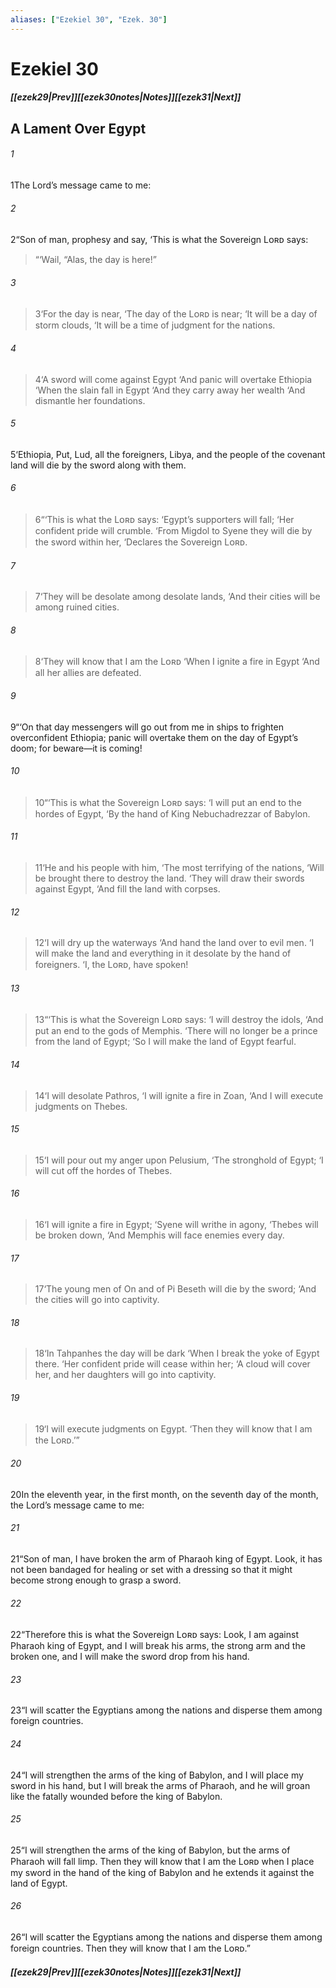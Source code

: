 ```yaml
---
aliases: ["Ezekiel 30", "Ezek. 30"]
---
```

# Ezekiel 30
##### <span class=arrow-left></span>[[ezek29|Prev]]<span class=navigation-separator></span>[[ezek30notes|Notes]]<span class=navigation-separator></span>[[ezek31|Next]]<span class=arrow-right></span>
## A Lament Over Egypt
###### 1
<span class=verse-first>1</span>The Lord’s message came to me:
###### 2
<span class=verse-body>2</span>“Son of man, prophesy and say, ‘This is what the Sovereign Lᴏʀᴅ says:
<div class=paragraph-break></div>

><span class=poetry-quote-double>“</span>‘Wail, “Alas, the day is here!”
###### 3
><span class=verse-body-poetry>3</span><span class=poetry-quote-single>‘</span>For the day is near,
><span class=poetry-quote-single>‘</span>The day of the Lᴏʀᴅ is near;
><span class=poetry-quote-single>‘</span>It will be a day of storm clouds,
><span class=poetry-quote-single>‘</span>It will be a time of judgment for the nations.
###### 4
><span class=verse-body-poetry>4</span><span class=poetry-quote-single>‘</span>A sword will come against Egypt
><span class=poetry-quote-single>‘</span>And panic will overtake Ethiopia
><span class=poetry-quote-single>‘</span>When the slain fall in Egypt
><span class=poetry-quote-single>‘</span>And they carry away her wealth
><span class=poetry-quote-single>‘</span>And dismantle her foundations.
<div class=paragraph-break></div>

###### 5
<span class=verse-body>5</span>‘Ethiopia, Put, Lud, all the foreigners, Libya, and the people of the covenant land will die by the sword along with them.
<div class=paragraph-break></div>

###### 6
><span class=verse-first-poetry>6</span><span class=poetry-quote-double>“</span><span class=poetry-quote-single>‘</span>This is what the Lᴏʀᴅ says:
><span class=poetry-quote-single>‘</span>Egypt’s supporters will fall;
><span class=poetry-quote-single>‘</span>Her confident pride will crumble.
><span class=poetry-quote-single>‘</span>From Migdol to Syene they will die by the sword within her,
><span class=poetry-quote-single>‘</span>Declares the Sovereign Lᴏʀᴅ.
###### 7
><span class=verse-body-poetry>7</span><span class=poetry-quote-single>‘</span>They will be desolate among desolate lands,
><span class=poetry-quote-single>‘</span>And their cities will be among ruined cities.
###### 8
><span class=verse-body-poetry>8</span><span class=poetry-quote-single>‘</span>They will know that I am the Lᴏʀᴅ
><span class=poetry-quote-single>‘</span>When I ignite a fire in Egypt
><span class=poetry-quote-single>‘</span>And all her allies are defeated.
<div class=paragraph-break></div>

###### 9
<span class=verse-body>9</span>“‘On that day messengers will go out from me in ships to frighten overconfident Ethiopia; panic will overtake them on the day of Egypt’s doom; for beware—it is coming!
<div class=paragraph-break></div>

###### 10
><span class=verse-first-poetry>10</span><span class=poetry-quote-double>“</span><span class=poetry-quote-single>‘</span>This is what the Sovereign Lᴏʀᴅ says:
><span class=poetry-quote-single>‘</span>I will put an end to the hordes of Egypt,
><span class=poetry-quote-single>‘</span>By the hand of King Nebuchadrezzar of Babylon.
###### 11
><span class=verse-body-poetry>11</span><span class=poetry-quote-single>‘</span>He and his people with him,
><span class=poetry-quote-single>‘</span>The most terrifying of the nations,
><span class=poetry-quote-single>‘</span>Will be brought there to destroy the land.
><span class=poetry-quote-single>‘</span>They will draw their swords against Egypt,
><span class=poetry-quote-single>‘</span>And fill the land with corpses.
###### 12
><span class=verse-body-poetry>12</span><span class=poetry-quote-single>‘</span>I will dry up the waterways
><span class=poetry-quote-single>‘</span>And hand the land over to evil men.
><span class=poetry-quote-single>‘</span>I will make the land and everything in it desolate by the hand of foreigners.
><span class=poetry-quote-single>‘</span>I, the Lᴏʀᴅ, have spoken!
<div class=paragraph-break></div>

###### 13
><span class=verse-first-poetry>13</span><span class=poetry-quote-double>“</span><span class=poetry-quote-single>‘</span>This is what the Sovereign Lᴏʀᴅ says:
><span class=poetry-quote-single>‘</span>I will destroy the idols,
><span class=poetry-quote-single>‘</span>And put an end to the gods of Memphis.
><span class=poetry-quote-single>‘</span>There will no longer be a prince from the land of Egypt;
><span class=poetry-quote-single>‘</span>So I will make the land of Egypt fearful.
###### 14
><span class=verse-body-poetry>14</span><span class=poetry-quote-single>‘</span>I will desolate Pathros,
><span class=poetry-quote-single>‘</span>I will ignite a fire in Zoan,
><span class=poetry-quote-single>‘</span>And I will execute judgments on Thebes.
###### 15
><span class=verse-body-poetry>15</span><span class=poetry-quote-single>‘</span>I will pour out my anger upon Pelusium,
><span class=poetry-quote-single>‘</span>The stronghold of Egypt;
><span class=poetry-quote-single>‘</span>I will cut off the hordes of Thebes.
###### 16
><span class=verse-body-poetry>16</span><span class=poetry-quote-single>‘</span>I will ignite a fire in Egypt;
><span class=poetry-quote-single>‘</span>Syene will writhe in agony,
><span class=poetry-quote-single>‘</span>Thebes will be broken down,
><span class=poetry-quote-single>‘</span>And Memphis will face enemies every day.
###### 17
><span class=verse-body-poetry>17</span><span class=poetry-quote-single>‘</span>The young men of On and of Pi Beseth will die by the sword;
><span class=poetry-quote-single>‘</span>And the cities will go into captivity.
###### 18
><span class=verse-body-poetry>18</span><span class=poetry-quote-single>‘</span>In Tahpanhes the day will be dark
><span class=poetry-quote-single>‘</span>When I break the yoke of Egypt there.
><span class=poetry-quote-single>‘</span>Her confident pride will cease within her;
><span class=poetry-quote-single>‘</span>A cloud will cover her, and her daughters will go into captivity.
###### 19
><span class=verse-body-poetry>19</span><span class=poetry-quote-single>‘</span>I will execute judgments on Egypt.
><span class=poetry-quote-single>‘</span>Then they will know that I am the Lᴏʀᴅ.’”
<div class=paragraph-break></div>

###### 20
<span class=verse-first>20</span>In the eleventh year, in the first month, on the seventh day of the month, the Lord’s message came to me:
###### 21
<span class=verse-body>21</span>“Son of man, I have broken the arm of Pharaoh king of Egypt. Look, it has not been bandaged for healing or set with a dressing so that it might become strong enough to grasp a sword.
###### 22
<span class=verse-body>22</span>“Therefore this is what the Sovereign Lᴏʀᴅ says: Look, I am against Pharaoh king of Egypt, and I will break his arms, the strong arm and the broken one, and I will make the sword drop from his hand.
###### 23
<span class=verse-body>23</span>“I will scatter the Egyptians among the nations and disperse them among foreign countries.
###### 24
<span class=verse-body>24</span>“I will strengthen the arms of the king of Babylon, and I will place my sword in his hand, but I will break the arms of Pharaoh, and he will groan like the fatally wounded before the king of Babylon.
###### 25
<span class=verse-body>25</span>“I will strengthen the arms of the king of Babylon, but the arms of Pharaoh will fall limp. Then they will know that I am the Lᴏʀᴅ when I place my sword in the hand of the king of Babylon and he extends it against the land of Egypt.
###### 26
<span class=verse-body>26</span>“I will scatter the Egyptians among the nations and disperse them among foreign countries. Then they will know that I am the Lᴏʀᴅ.”
##### <span class=arrow-left></span>[[ezek29|Prev]]<span class=navigation-separator></span>[[ezek30notes|Notes]]<span class=navigation-separator></span>[[ezek31|Next]]<span class=arrow-right></span>